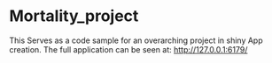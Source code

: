 # Mortality_project
This Serves as a code sample for an overarching project in shiny App creation. The full application can be seen at: 
http://127.0.0.1:6179/
